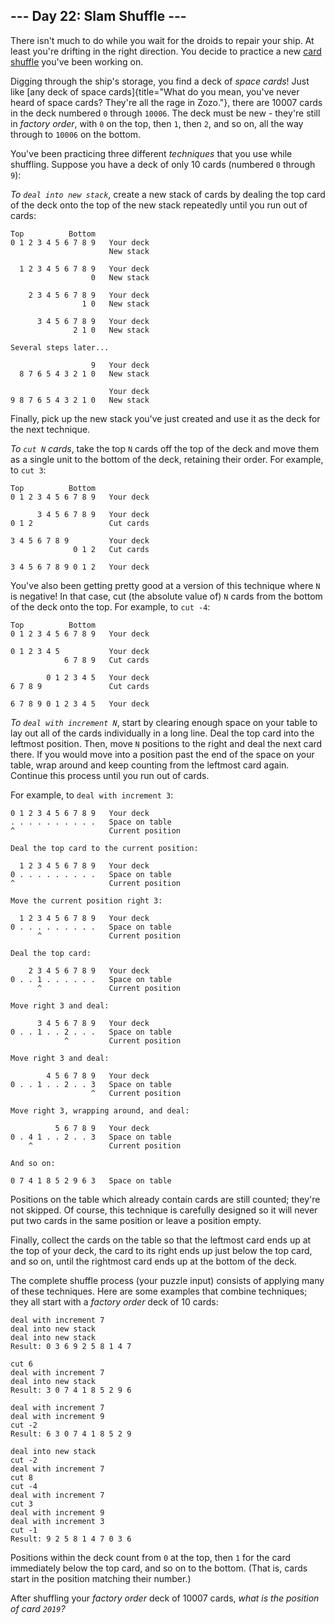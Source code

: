 \-\-- Day 22: Slam Shuffle \-\--
--------------------------------

There isn\'t much to do while you wait for the droids to repair your
ship. At least you\'re drifting in the right direction. You decide to
practice a new [card shuffle](https://en.wikipedia.org/wiki/Shuffling)
you\'ve been working on.

Digging through the ship\'s storage, you find a deck of *space cards*!
Just like [any deck of space
cards]{title="What do you mean, you've never heard of space cards? They're all the rage in Zozo."},
there are 10007 cards in the deck numbered `0` through `10006`. The deck
must be new - they\'re still in *factory order*, with `0` on the top,
then `1`, then `2`, and so on, all the way through to `10006` on the
bottom.

You\'ve been practicing three different *techniques* that you use while
shuffling. Suppose you have a deck of only 10 cards (numbered `0`
through `9`):

*To `deal into new stack`*, create a new stack of cards by dealing the
top card of the deck onto the top of the new stack repeatedly until you
run out of cards:

    Top          Bottom
    0 1 2 3 4 5 6 7 8 9   Your deck
                          New stack

      1 2 3 4 5 6 7 8 9   Your deck
                      0   New stack

        2 3 4 5 6 7 8 9   Your deck
                    1 0   New stack

          3 4 5 6 7 8 9   Your deck
                  2 1 0   New stack

    Several steps later...

                      9   Your deck
      8 7 6 5 4 3 2 1 0   New stack

                          Your deck
    9 8 7 6 5 4 3 2 1 0   New stack

Finally, pick up the new stack you\'ve just created and use it as the
deck for the next technique.

*To `cut N` cards*, take the top `N` cards off the top of the deck and
move them as a single unit to the bottom of the deck, retaining their
order. For example, to `cut 3`:

    Top          Bottom
    0 1 2 3 4 5 6 7 8 9   Your deck

          3 4 5 6 7 8 9   Your deck
    0 1 2                 Cut cards

    3 4 5 6 7 8 9         Your deck
                  0 1 2   Cut cards

    3 4 5 6 7 8 9 0 1 2   Your deck

You\'ve also been getting pretty good at a version of this technique
where `N` is negative! In that case, cut (the absolute value of) `N`
cards from the bottom of the deck onto the top. For example, to
`cut -4`:

    Top          Bottom
    0 1 2 3 4 5 6 7 8 9   Your deck

    0 1 2 3 4 5           Your deck
                6 7 8 9   Cut cards

            0 1 2 3 4 5   Your deck
    6 7 8 9               Cut cards

    6 7 8 9 0 1 2 3 4 5   Your deck

*To `deal with increment N`*, start by clearing enough space on your
table to lay out all of the cards individually in a long line. Deal the
top card into the leftmost position. Then, move `N` positions to the
right and deal the next card there. If you would move into a position
past the end of the space on your table, wrap around and keep counting
from the leftmost card again. Continue this process until you run out of
cards.

For example, to `deal with increment 3`:

    0 1 2 3 4 5 6 7 8 9   Your deck
    . . . . . . . . . .   Space on table
    ^                     Current position

    Deal the top card to the current position:

      1 2 3 4 5 6 7 8 9   Your deck
    0 . . . . . . . . .   Space on table
    ^                     Current position

    Move the current position right 3:

      1 2 3 4 5 6 7 8 9   Your deck
    0 . . . . . . . . .   Space on table
          ^               Current position

    Deal the top card:

        2 3 4 5 6 7 8 9   Your deck
    0 . . 1 . . . . . .   Space on table
          ^               Current position

    Move right 3 and deal:

          3 4 5 6 7 8 9   Your deck
    0 . . 1 . . 2 . . .   Space on table
                ^         Current position

    Move right 3 and deal:

            4 5 6 7 8 9   Your deck
    0 . . 1 . . 2 . . 3   Space on table
                      ^   Current position

    Move right 3, wrapping around, and deal:

              5 6 7 8 9   Your deck
    0 . 4 1 . . 2 . . 3   Space on table
        ^                 Current position

    And so on:

    0 7 4 1 8 5 2 9 6 3   Space on table

Positions on the table which already contain cards are still counted;
they\'re not skipped. Of course, this technique is carefully designed so
it will never put two cards in the same position or leave a position
empty.

Finally, collect the cards on the table so that the leftmost card ends
up at the top of your deck, the card to its right ends up just below the
top card, and so on, until the rightmost card ends up at the bottom of
the deck.

The complete shuffle process (your puzzle input) consists of applying
many of these techniques. Here are some examples that combine
techniques; they all start with a *factory order* deck of 10 cards:

    deal with increment 7
    deal into new stack
    deal into new stack
    Result: 0 3 6 9 2 5 8 1 4 7

    cut 6
    deal with increment 7
    deal into new stack
    Result: 3 0 7 4 1 8 5 2 9 6

    deal with increment 7
    deal with increment 9
    cut -2
    Result: 6 3 0 7 4 1 8 5 2 9

    deal into new stack
    cut -2
    deal with increment 7
    cut 8
    cut -4
    deal with increment 7
    cut 3
    deal with increment 9
    deal with increment 3
    cut -1
    Result: 9 2 5 8 1 4 7 0 3 6

Positions within the deck count from `0` at the top, then `1` for the
card immediately below the top card, and so on to the bottom. (That is,
cards start in the position matching their number.)

After shuffling your *factory order* deck of 10007 cards, *what is the
position of card `2019`?*
